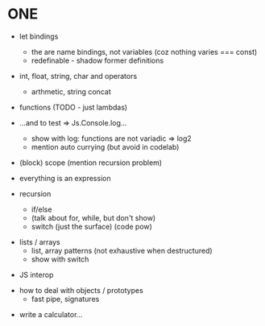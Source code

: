 # ONE

- let bindings

  - the are name bindings, not variables (coz nothing varies === const)
  - redefinable - shadow former definitions

- int, float, string, char and operators

  - arthmetic, string concat

- functions (TODO - just lambdas)
- ...and to test => Js.Console.log...

  - show with log: functions are not variadic => log2
  - mention auto currying (but avoid in codelab)

* (block) scope (mention recursion problem)
* everything is an expression
* recursion

  - if/else
  - (talk about for, while, but don't show)
  - switch (just the surface)
    (code pow)

- lists / arrays
  - list, array patterns (not exhaustive when destructured)
  - show with switch

* JS interop

- how to deal with objects / prototypes
  - fast pipe, signatures

* write a calculator...

